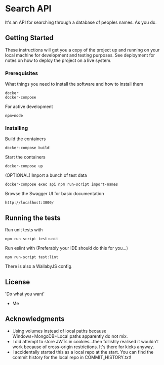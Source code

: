 # Search API

It's an API for searching through a database of peoples names. As you do.

## Getting Started

These instructions will get you a copy of the project up and running on your local machine for development and testing purposes. See deployment for notes on how to deploy the project on a live system.

### Prerequisites

What things you need to install the software and how to install them

```
docker
docker-compose
```

For active development

```
npm+node
```

### Installing

Build the containers

```
docker-compose build
```

Start the containers

```
docker-compose up
```

(OPTIONAL) Import a bunch of test data

```
docker-compose exec api npm run-script import-names
```

Browse the Swagger UI for basic documentation

```
http://localhost:3000/
```


## Running the tests

Run unit tests with

```
npm run-script test:unit
```

Run eslint with (Preferably your IDE should do this for you...)

```
npm run-script test:lint
```

There is also a WallabyJS config.



## License

'Do what you want'
   - Me

## Acknowledgments

* Using volumes instead of local paths because Windows+MongoDB+Local paths apparently do not mix.
* I did attempt to store JWTs in cookies...then follishly realised it wouldn't work because of cross-origin restrictions. It's there for kicks anyway.
* I accidentally started this as a local repo at the start. You can find the commit history for the local repo in COMMIT_HISTORY.txt!
